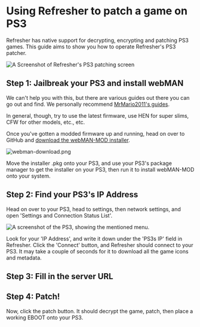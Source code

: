 # Using Refresher to patch a game on PS3

<include from="Library.topic" element-id="supported-version-notice"/>

Refresher has native support for decrypting, encrypting and patching PS3 games. This guide aims to show you how to operate Refresher's PS3 patcher.

<include from="Library.topic" element-id="download-refresher"/>

![A Screenshot of Refresher's PS3 patching screen](refresher-ps3.png)

## Step 1: Jailbreak your PS3 and install webMAN

We can't help you with this, but there are various guides out there you can go out and find. We personally recommend [MrMario2011's guides](https://www.youtube.com/c/MrMario2011).

In general, though, try to use the latest firmware, use HEN for super slims, CFW for other models, etc., etc.

Once you've gotten a modded firmware up and running, head on over to GitHub and [download the webMAN-MOD installer](https://github.com/aldostools/webMAN-MOD/releases/latest).

![webman-download.png](webman-download.png)

Move the installer .pkg onto your PS3, and use your PS3's package manager to get the installer on your PS3, then run it to install webMAN-MOD onto your system.

## Step 2: Find your PS3's IP Address

Head on over to your PS3, head to settings, then network settings, and open 'Settings and Connection Status List'.

![A screenshot of the PS3, showing the mentioned menu.](ps3-ip.png)

Look for your 'IP Address', and write it down under the 'PS3s IP' field in Refresher.
Click the 'Connect' button, and Refresher should connect to your PS3. It may take a couple of seconds for it to download all the game icons and metadata.

## Step 3: Fill in the server URL

<include from="Library.topic" element-id="fill-in-server-url"/>

## Step 4: Patch!

Now, click the patch button. It should decrypt the game, patch, then place a working EBOOT onto your PS3.

<include from="Library.topic" element-id="final-patching-message" />